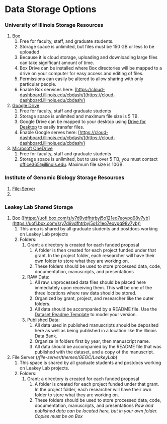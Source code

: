 # Data Storage Options

### University of Illinois Storage Resources
1. [Box](https://box.illinois.edu/)
    1. Free for faculty, staff, and graduate students.
    2. Storage space is unlimited, but files must be 150 GB or less to be uploaded
    3. Because it is cloud storage, uploading and downloading large files can take significant amount of time.
    4. Box Drive can be installed where Box directories will be mapped to a drive on your computer for easy access and editing of files.
    5. Permissions can easily be altered to allow sharing with only particular people.
    6. Enable Box services here: [https://cloud-dashboard.illinois.edu/cbdash/](https://cloud-dashboard.illinois.edu/cbdash/)
2. [Google Drive](https://help.uillinois.edu/TDClient/42/UIUC/Requests/ServiceDet?ID=135)
    1. Free for faculty, staff and graduate students
    2. Storage space is unlimited and maximum file size is 5 TB.
    3. Google Drive can be mapped to your desktop using [Drive for Desktop](https://www.google.com/drive/download/) to easily transfer files.
    4. Enable Google serves here: [https://cloud-dashboard.illinois.edu/cbdash/](https://cloud-dashboard.illinois.edu/cbdash/)
3. [Microsoft OneDrive](https://help.uillinois.edu/TDClient/42/UIUC/Requests/ServiceDet?ID=136)
    1. Free for faculty, staff and graduate students
    2. Storage space is unlimited, but to use over 5 TB, you must contact [office365@illinois.edu](office365@illinois.edu). Maximum file size is 10GB.

### Institute of Genomic Biology Storage Resources
1. [File-Server](https://help.igb.illinois.edu/File_Server_Access)
2. 

### Leakey Lab Shared Storage
1. Box ([https://uofi.box.com/s/y7d9vdfhtrbyj5o121eo7eovpq98v7yb](https://uofi.box.com/s/y7d9vdfhtrbyj5o121eo7eovpq98v7yb))
    1. This area is shared by all graduate students and postdocs working on Leakey Lab projects
    2. Folders:
        1. Grant: a directory is created for each funded proposal
            1. A folder is then created for each project funded under that grant. In the project folder, each researcher will have their own folder to store what they are working on.
            2. These folders should be used to store processed data, code, documentation, manuscripts, and presentations
        2. RAW Data:
            1. All raw, unprocessed data files should be placed here immediately upon receiving them. This will be one of the three locations where raw data should be stored.
            2. Organized by grant, project, and researcher like the outer folders.
            3. All data should be accompanied by a README file. Use the [Dataset Readme Template](https://github.com/leakey-lab/new-member-onboarding/blob/main/Data-Management/README_DATASET_template.txt) to model your version.
        3. Published Data:
            1. All data used in published manuscripts should be deposited here as well as being published in a location like the Illinois Data Bank.
            2. Organize in folders first by year, then manuscript name.
            3. All data should be accompanied by the README file that was published with the dataset, and a copy of the manuscript.
2. File Server (*/file-server/themes/GEGC/LeakeyLab*)
    1. This space is shared by all graduate students and postdocs working on Leakey Lab projects.
    2. Folders:
        1. Grant: a directory is created for each funded proposal
            1. A folder is created for each project funded under that grant. In the project folder, each researcher will have their own folder to store what they are working on.
            2. These folders should be used to store processed data, code, documentation, manuscripts, and presentations
*Raw and published data can be located here, but in your own folder. Copies must be on Box*
